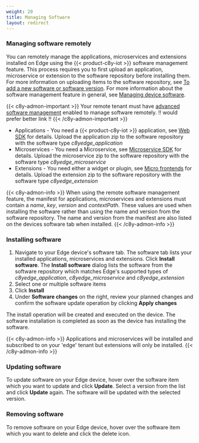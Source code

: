 ```yaml
---
weight: 20
title: Managing Software
layout: redirect
---
```


### Managing software remotely

You can remotely manage the applications, microservices and extensions installed on Edge using the {{< product-c8y-iot >}} software management feature. This process requires you to first upload an application, microservice or extension to the software repository before installing them. For more information on uploading items to the software repository, see [To add a new software or software version](/users-guide/device-management/#to-add-a-new-software-or-software-version). For more information about the software management feature in general, see [Managing device software](/users-guide/device-management/#managing-device-software).

{{< c8y-admon-important >}}
Your remote tenant must have [advanced software management](/reference/device-management-library/#software) enabled to manage software remotely. !! would prefer better link !!
{{< /c8y-admon-important >}}

- Applications - You need a {{< product-c8y-iot >}} application, see [Web SDK](/web/overview/) for details. Upload the application zip to the software repository with the software type _c8yedge_application_
- Microservices - You need a Microservice, see [Microservice SDK](/microservice-sdk/introduction/) for details. Upload the microservice zip to the software repository with the software type _c8yedge_microservice_
- Extensions - You need either a widget or plugin, see [Micro frontends](/web/microfrontends/) for details. Upload the extension zip to the software repository with the software type _c8yedge_extension_

{{< c8y-admon-info >}}
When using the remote software management feature, the manifest for applications, microservices and extensions must contain a _name_, _key_, _version_ and _contextPath_. These values are used when installing the software rather than using the name and version from the software repository. The name and version from the manifest are also listed on the devices software tab when installed.
{{< /c8y-admon-info >}}

### Installing software
1. Navigate to your Edge device's software tab. The software tab lists your installed applications, microservices and extensions. Click **Install software**. The **Install software** dialog lists the software from the software repository which matches Edge's supported types of _c8yedge_application_, _c8yedge_microservice_ and _c8yedge_extension_
2. Select one or multiple software items
3. Click **Install**
4. Under **Software changes** on the right, review your planned changes and confirm the software update operation by clicking **Apply changes**

The install operation will be created and executed on the device. The software installation is completed as soon as the device has installing the software.

{{< c8y-admon-info >}}
Applications and microservices will be installed and subscribed to on your 'edge' tenant but extensions will only be installed.
{{< /c8y-admon-info >}}

### Updating software
To update software on your Edge device, hover over the software item which you want to update and click **Update**. Select a version from the list and click **Update** again. The software will be updated with the selected version.

### Removing software
To remove software on your Edge device, hover over the software item which you want to delete and click the delete icon.
